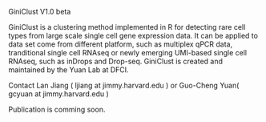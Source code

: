 GiniClust V1.0 beta

GiniClust is a clustering method implemented in R for detecting rare cell types from large scale single cell gene expression data. 
It can be applied to data set come from different platform, such as multiplex qPCR data, tranditional single cell RNAseq or newly emerging UMI-based single cell RNAseq, such as inDrops and Drop-seq.
GiniClust is created and maintained by the Yuan Lab at DFCI.

Contact Lan Jiang ( ljiang at jimmy.harvard.edu ) or Guo-Cheng Yuan( gcyuan at jimmy.harvard.edu )

Publication is comming soon. 
